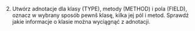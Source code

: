 2. Utwórz adnotacje dla klasy (TYPE), metody (METHOD) i pola (FIELD), oznacz w wybrany sposób pewnš klasę, kilka jej 
pól i metod. Sprawdź jakie informacje o klasie można wyciągnąć z adnotacji.